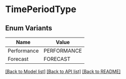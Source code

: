 # TimePeriodType

## Enum Variants

| Name | Value |
|---- | -----|
| Performance | PERFORMANCE |
| Forecast | FORECAST |


[[Back to Model list]](../README.md#documentation-for-models) [[Back to API list]](../README.md#documentation-for-api-endpoints) [[Back to README]](../README.md)


